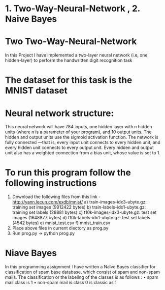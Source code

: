 # 1. Two-Way-Neural-Network , 2. Naive Bayes

# Two Two-Way-Neural-Network
In this Project I have implemented a two-layer neural network (i.e, one hidden-layer) to perform the handwritten digit recognition task

# The dataset for this task is the MNIST dataset

# Neural network structure: 
  This neural network will have 784 inputs, one hidden layer with n hidden units (where n is a parameter of your program), and 10 output units. The hidden and output units use the sigmoid activation function. The network is fully connected —that is, every input unit connects to every hidden unit, and every hidden unit connects to every output unit. Every hidden and output unit also has a weighted connection from a bias unit, whose value is set to 1.
  
  # To run this program follow the following instructions
  
  1. Download the following files from this link - http://yann.lecun.com/exdb/mnist/
    a) train-images-idx3-ubyte.gz:  training set images (9912422 bytes) 
    b) train-labels-idx1-ubyte.gz:  training set labels (28881 bytes) 
    c) t10k-images-idx3-ubyte.gz:   test set images (1648877 bytes) 
    d) t10k-labels-idx1-ubyte.gz:   test set labels (4542 bytes)
    e) mnist_test.csv
    f) mnist_train.csv
  2. Place above files in current diectory as prog.py
  3. Run prog.py -> python prog.py

# Niave Bayes 

In this programming assignment I have written a Naïve Bayes classifier for
classification of spam base database, which consist of spam and non-spam
mails. The classification or the labeling of the classes is as follows :
• spam mail class is 1
• non-spam mail is class 0 is classic as 1
